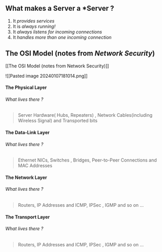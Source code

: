 


## What makes a **Server** a *Server ?



1. It *provides services*
2. It is *always running!*
3. It *always listens for incoming connections*
4. It *handles more than one incoming connection*





## The OSI Model (notes from *Network Security*)


[[The OSI Model (notes from Network Security)]]



![[Pasted image 20240107181014.png]]



#### The Physical Layer 


###### What lives there ?


>Server Hardware( Hubs, Repeaters) , Network Cables(including Wireless Signal) and Transported bits




#### The Data-Link Layer


###### What lives there ? 



>Ethernet NICs, Switches , Bridges, Peer-to-Peer Connections and MAC Addresses





#### The Network Layer


###### What lives there ? 



>Routers, IP Addresses and ICMP, IPSec , IGMP and so on ...




#### The Transport Layer


###### What lives there ? 



>Routers, IP Addresses and ICMP, IPSec , IGMP and so on ...
















